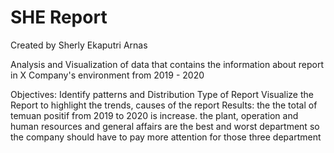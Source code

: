 # SHE Report
Created by Sherly Ekaputri Arnas

Analysis and Visualization of data that contains the information about report in X Company's environment from 2019 - 2020

Objectives:
Identify patterns and Distribution Type of Report
Visualize the Report to highlight the trends, causes of the report
Results:
the the total of temuan positif from 2019 to 2020 is increase.
the plant, operation and human resources and general affairs are the best and worst department so the company should have to pay more attention for those three department
